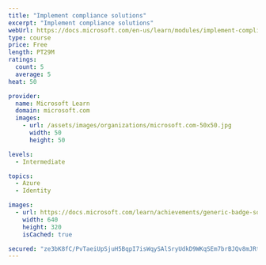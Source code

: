 ```yaml
---
title: "Implement compliance solutions"
excerpt: "Implement compliance solutions"
webUrl: https://docs.microsoft.com/en-us/learn/modules/implement-compliance-solutions/
type: course
price: Free
length: PT29M
ratings:
  count: 5
  average: 5
heat: 50

provider:
  name: Microsoft Learn
  domain: microsoft.com
  images:
    - url: /assets/images/organizations/microsoft.com-50x50.jpg
      width: 50
      height: 50

levels:
  - Intermediate

topics:
  - Azure
  - Identity

images:
  - url: https://docs.microsoft.com/learn/achievements/generic-badge-social.png
    width: 640
    height: 320
    isCached: true

secured: "ze3bK8fC/PvTaeiUpSjuH5BqpI7isWqySAlSryUdkD9WKqSEm7brBJQv8mJRt93SuU9pWepmldMxDJLDD3Q8XHq1FQflt52yHEE7mgOUfXHgkVzFY5iilODV2wgT5GGaCRYTiOvwU+UgNsV2YSQlOPMiwphpaLnL3eVeYJ4qXBRWpkzPR2WecUX30H5CGx+Xk6GuxgP8W71Tko/xnt3CNsxVDg2qrUpygnLOJIzAKcRucjPI2AfnOqmBO5RiNTao+r1WxRKrGXhoYiTABXLkLmekaoptnMmMTXN7v1wVakwUvNzdFN7BmQzOoJ+CYDP5refwZ8RBkYlvCGKjBKVLc8fZr+fKxiES8R9ldh7paJmAvoW2Pg9NcW8gzq/Hn9O3K2MumcIlGHT+Ro7A5yZ8ZmVWjdeH5fZAmlRqr1hSTzU=;NFJ0ECGNqEAUpXTGFY6TUA=="
---
```


